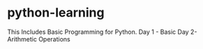 # python-learning
This Includes Basic Programming for Python.
Day 1 - Basic
Day 2- Arithmetic Operations
